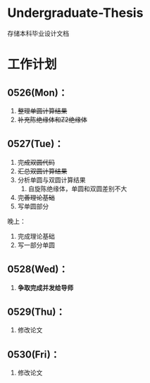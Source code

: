 # Undergraduate-Thesis

存储本科毕业设计文档

# 工作计划

## 0526(Mon)：

1. ~~整理单圆计算结果~~
2. ~~补充陈绝缘体和Z2绝缘体~~

## 0527(Tue)：

1. ~~完成双圆代码~~
2. ~~汇总双圆计算结果~~
3. 分析单圆与双圆计算结果
   1. 自旋陈绝缘体，单圆和双圆差别不大
4. ~~完善理论基础~~
5. 写单圆部分

晚上：

1. 完成理论基础
2. 写一部分单圆

## 0528(Wed)：

1. **争取完成并发给导师**

## 0529(Thu)：

1. 修改论文

## 0530(Fri)：

1. 修改论文
   
